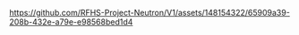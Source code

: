 

https://github.com/RFHS-Project-Neutron/V1/assets/148154322/65909a39-208b-432e-a79e-e98568bed1d4

